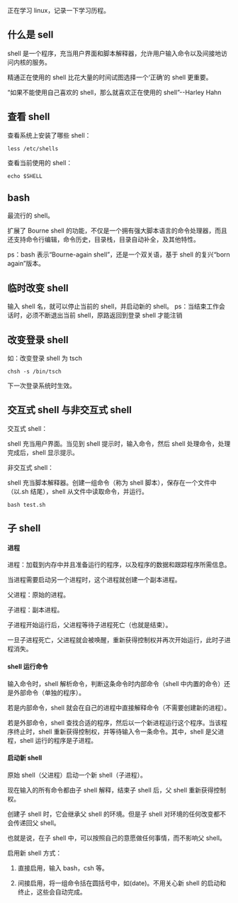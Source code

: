 正在学习 linux，记录一下学习历程。

## 什么是 sell

shell 是一个程序，充当用户界面和脚本解释器，允许用户输入命令以及间接地访问内核的服务。

精通正在使用的 shell 比花大量的时间试图选择一个‘正确’的 shell 更重要。

“如果不能使用自己喜欢的 shell，那么就喜欢正在使用的 shell”--Harley Hahn

## 查看 shell

查看系统上安装了哪些 shell：

```
less /etc/shells
```

查看当前使用的 shell：

```
echo $SHELL
```

## bash

最流行的 shell。

扩展了 Bourne shell 的功能，不仅是一个拥有强大脚本语言的命令处理器，而且还支持命令行编辑，命令历史，目录栈，目录自动补全，及其他特性。

ps：bash 表示“Bourne-again shell”，还是一个双关语，基于 shell 的复兴“born again”版本。

## 临时改变 shell

输入 shell 名，就可以停止当前的 shell，并启动新的 shell。
ps：当结束工作会话时，必须不断退出当前 shell，原路返回到登录 shell 才能注销

## 改变登录 shell

如：改变登录 shell 为 tsch

```
chsh -s /bin/tsch
```

下一次登录系统时生效。

## 交互式 shell 与非交互式 shell

交互式 shell：

shell 充当用户界面。当见到 shell 提示时，输入命令，然后 shell 处理命令，处理完成后，shell 显示提示。

非交互式 shell：

shell 充当脚本解释器。创建一组命令（称为 shell 脚本），保存在一个文件中（以.sh 结尾），shell 从文件中读取命令，并运行。

```
bash test.sh
```

## 子 shell

#### 进程

进程：加载到内存中并且准备运行的程序，以及程序的数据和跟踪程序所需信息。

当进程需要启动另一个进程时，这个进程就创建一个副本进程。

父进程：原始的进程。

子进程：副本进程。

子进程开始运行后，父进程等待子进程死亡（也就是结束）。

一旦子进程死亡，父进程就会被唤醒，重新获得控制权并再次开始运行，此时子进程消失。

#### shell 运行命令
输入命令时，shell 解析命令，判断这条命令时内部命令（shell 中内置的命令）还是外部命令（单独的程序）。

若是内部命令，shell 就会在自己的进程中直接解释命令（不需要创建新的进程）。

若是外部命令，shell 查找合适的程序，然后以一个新进程运行这个程序。当该程序终止时，shell 重新获得控制权，并等待输入令一条命令。其中，shell 是父进程，shell 运行的程序是子进程。

#### 启动新 shell
原始 shell（父进程）启动一个新 shell（子进程）。

现在输入的所有命令都由子 shell 解释，结束子 shell 后，父 shell 重新获得控制权。

创建子 shell 时，它会继承父 shell 的环境。但是子 shell 对环境的任何改变都不会传递回父 shell。

也就是说，在子 shell 中，可以按照自己的意愿做任何事情，而不影响父 shell。

启用新 shell 方式：

1. 直接启用，输入 bash，csh 等。

2. 间接启用，将一组命令括在圆括号中，如(date)。不用关心新 shell 的启动和终止，这些会自动完成。
